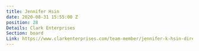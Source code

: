 ```yaml
---
title: Jennifer Hsin
date: 2020-08-31 15:55:00 Z
position: 28
Details: Clark Enterprises
Section: board
Link: https://www.clarkenterprises.com/team-member/jennifer-k-hsin-director-chief-financial-officer/
---
```


